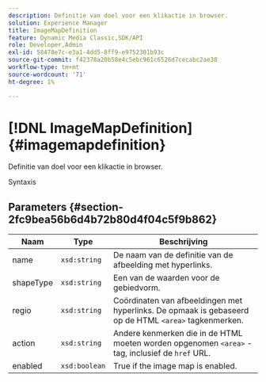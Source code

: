```yaml
---
description: Definitie van doel voor een klikactie in browser.
solution: Experience Manager
title: ImageMapDefinition
feature: Dynamic Media Classic,SDK/API
role: Developer,Admin
exl-id: 58478e7c-e3a1-4dd5-8ff9-e9752301b93c
source-git-commit: f42378a20b58e4c5ebc961c6526d7cecabc2ae38
workflow-type: tm+mt
source-wordcount: '71'
ht-degree: 1%

---
```


# [!DNL ImageMapDefinition]{#imagemapdefinition}

Definitie van doel voor een klikactie in browser.

Syntaxis

## Parameters {#section-2fc9bea56b6d4b72b80d4f04c5f9b862}

| Naam | Type | Beschrijving |
|---|---|---|
| name | `xsd:string` | De naam van de definitie van de afbeelding met hyperlinks. |
| shapeType | `xsd:string` | Een van de waarden voor de gebiedvorm. |
| regio | `xsd:string` | Coördinaten van afbeeldingen met hyperlinks. De opmaak is gebaseerd op de HTML `<area>` tagkenmerken. |
| action | `xsd:string` | Andere kenmerken die in de HTML moeten worden opgenomen `<area>` -tag, inclusief de `href` URL. |
| enabled | `xsd:boolean` | True if the image map is enabled. |
